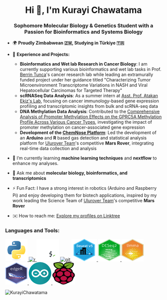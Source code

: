 <h1 align="center">Hi 👋, I'm Kurayi Chawatama</h1>
<h3 align="center">Sophomore Molecular Biology & Genetics Student with a Passion for Bioinformatics and Systems Biology</h3>

- 🌍 **Proudly Zimbabwean 🇿🇼, Studying in Türkiye 🇹🇷**
  
- 🎯 **Experience and Projects:**
  - **Bioinformatics and Wet lab Research in Cancer Biology**: I am currently supporting various bioinformatics and wet lab tasks in Prof. [Berrin Tunca](https://scholar.google.com/citations?user=YUU5CvoAAAAJ&hl=en)'s cancer research lab while leading an extramurally funded project under her guidance titled "Characterizing Tumor Microenvironment Transcriptome Variations in NASH and Viral Hepatocellular Carcinomas for Targeted Therapy"
  - **scRNASeq Data Analysis**: As a summer intern at [Asst. Prof. Atakan Ekiz's Lab](https://www.atakanekiz.com/lab.html), focusing on cancer immunology-based gene expression profiling and transcriptomic insights from bulk and scRNA-seq data
  - **DNA Methylation Data Analysis**: Contributed to the [Comprehensive Analysis of Promoter Methylation Effects on the GPRC5A Methylation Profile Across Various Cancer Types](https://www.researchgate.net/publication/374535049_Comprehensive_Analysis_of_Promoter_Methylation_Effects_on_the_GPRC5A_Methylation_Profile_Across_Various_Cancer_Types), investigating the impact of promoter methylation on cancer-associated gene expression
  - **Development of the [ChemNose Platform](https://github.com/KurayiChawatama/ChemNose-An-Automated-Gas-Detection-and-Statistical-Analysis-Platform)**: Led the development of an **Arduino** and **R** based gas detection and statistical analysis platform for [Ulurover Team](https://www.linkedin.com/company/ulurover-team/posts/?feedView=all)'s competitive **Mars Rover**, integrating real-time data collection and analysis

- 🌱 I’m currently learning **machine learning techniques** and **nextflow** to enhance my analyses.

- 💬 Ask me about **molecular biology, bioinformatics, and transcriptomics**

- ⚡ Fun Fact: I have a strong interest in robotics (Arduino and Raspberry Pi) and enjoy developing them for biotech applications, inspired by my work leading the Science Team of [Ulurover Team](https://www.linkedin.com/company/ulurover-team/posts/?feedView=all)'s competitive **Mars Rover**

- ✉️ How to reach me: [Explore my profiles on Linktree](https://linktr.ee/kurayi_chawatama)




<h3 align="left">Languages and Tools:</h3>
<p align="left">  
<a href="https://www.python.org" target="_blank" rel="noreferrer"> 
<img src="https://raw.githubusercontent.com/devicons/devicon/master/icons/python/python-original.svg" alt="python" width="72" height="72"/> 
</a> 
<a href="https://www.r-project.org/" target="_blank" rel="noreferrer"> 
<img src="https://www.vectorlogo.zone/logos/r-project/r-project-icon.svg" alt="r" width="72" height="72"/> 
</a> 
<a href="logos/Bash.png" target="_blank" rel="noreferrer"> 
<img src="logos/Bash.png" alt="Bash" width="72" height="72"/> 
</a>
<a href="https://git-scm.com/" target="_blank" rel="noreferrer"> 
<img src="https://www.vectorlogo.zone/logos/git-scm/git-scm-icon.svg" alt="git" width="72" height="72"/> 
</a> 
<a href="logos/Seurat.png" target="_blank" rel="noreferrer"> 
<img src="logos/Seurat.png" alt="Seurat" width="81" height="72"/> 
</a>
<a href="logos/DESeq2.png" target="_blank" rel="noreferrer"> 
<img src="logos/DESeq2.png" alt="DESeq2" width="72" height="72"/> 
</a>
<a href="logos/limma.png" target="_blank" rel="noreferrer"> 
<img src="logos/limma.png" alt="limma" width="72" height="72"/> 
</a>
<a href="logos/edgeR.webp" target="_blank" rel="noreferrer"> 
<img src="logos/edgeR.webp" alt="edgeR" width="72" height="72"/> 
</a>
<a href="logos/Arduino.png" target="_blank" rel="noreferrer"> 
<img src="logos/Arduino.png" alt="Arduino" width="72" height="72"/> 
</a>
<a href="logos/raspberry-pi.svg" target="_blank" rel="noreferrer"> 
<img src="logos/raspberry-pi.svg" alt="Raspberry-Pi" width="72" height="72"/> 
</a>
</p>

<p><img align="left" src="https://github-readme-stats.vercel.app/api/top-langs?username=KurayiChawatama&show_icons=true&locale=en&layout=compact" alt="KurayiChawatama" /></p>
